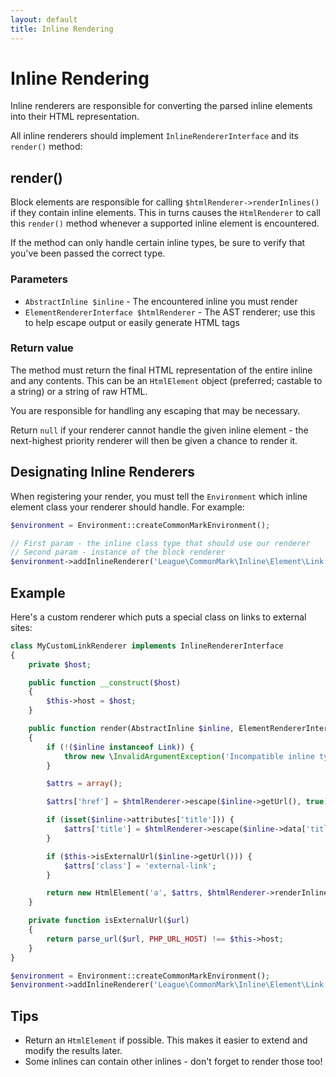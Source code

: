 ```yaml
---
layout: default
title: Inline Rendering
---
```


# Inline Rendering

Inline renderers are responsible for converting the parsed inline elements into their HTML representation.

All inline renderers should implement `InlineRendererInterface` and its `render()` method:

## render()

Block elements are responsible for calling `$htmlRenderer->renderInlines()` if they contain inline elements.  This in turns causes the `HtmlRenderer` to call this `render()` method whenever a supported inline element is encountered.

If the method can only handle certain inline types, be sure to verify that you've been passed the correct type.

### Parameters

- `AbstractInline $inline` - The encountered inline you must render
- `ElementRendererInterface $htmlRenderer` - The AST renderer; use this to help escape output or easily generate HTML tags

### Return value

The method must return the final HTML representation of the entire inline and any contents. This can be an `HtmlElement` object (preferred; castable to a string) or a string of raw HTML.

You are responsible for handling any escaping that may be necessary.

Return `null` if your renderer cannot handle the given inline element - the next-highest priority renderer will then be given a chance to render it.

## Designating Inline Renderers

When registering your render, you must tell the `Environment` which inline element class your renderer should handle. For example:

```php
$environment = Environment::createCommonMarkEnvironment();

// First param - the inline class type that should use our renderer
// Second param - instance of the block renderer
$environment->addInlineRenderer('League\CommonMark\Inline\Element\Link', new MyCustomLinkRenderer());
```

## Example

Here's a custom renderer which puts a special class on links to external sites:

```php
class MyCustomLinkRenderer implements InlineRendererInterface
{
    private $host;

    public function __construct($host)
    {
        $this->host = $host;
    }

    public function render(AbstractInline $inline, ElementRendererInterface $htmlRenderer)
    {
        if (!($inline instanceof Link)) {
            throw new \InvalidArgumentException('Incompatible inline type: ' . get_class($inline));
        }

        $attrs = array();

        $attrs['href'] = $htmlRenderer->escape($inline->getUrl(), true);

        if (isset($inline->attributes['title'])) {
            $attrs['title'] = $htmlRenderer->escape($inline->data['title'], true);
        }

        if ($this->isExternalUrl($inline->getUrl())) {
            $attrs['class'] = 'external-link';
        }

        return new HtmlElement('a', $attrs, $htmlRenderer->renderInlines($inline->children()));
    }

    private function isExternalUrl($url)
    {
        return parse_url($url, PHP_URL_HOST) !== $this->host;
    }
}

$environment = Environment::createCommonMarkEnvironment();
$environment->addInlineRenderer('League\CommonMark\Inline\Element\Link', new MyCustomLinkRenderer());
```

## Tips

- Return an `HtmlElement` if possible. This makes it easier to extend and modify the results later.
- Some inlines can contain other inlines - don't forget to render those too!
